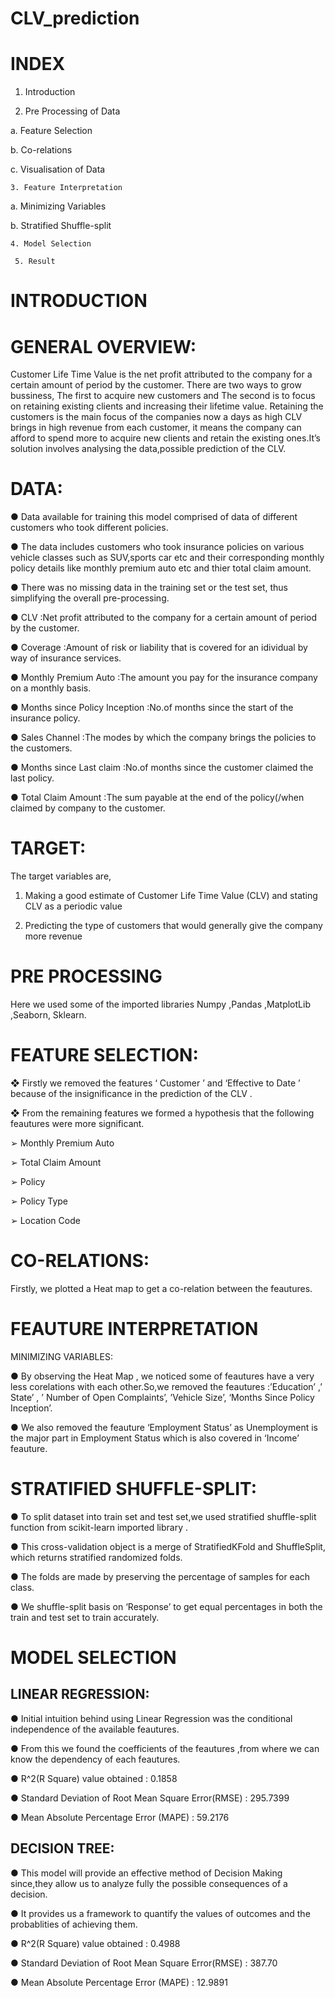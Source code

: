 # CLV_prediction

# INDEX

   1. Introduction

   2. Pre Processing of Data

 a. Feature Selection

 b. Co-relations

c. Visualisation of Data

    3. Feature Interpretation

 a. Minimizing Variables
 
 b. Stratified Shuffle-split
 
    4. Model Selection

     5. Result

# INTRODUCTION

# GENERAL OVERVIEW:
Customer Life Time Value is the net profit attributed to the company for a certain amount
of period by the customer. There are two ways to grow bussiness, The first to acquire new
customers and The second is to focus on retaining existing clients and increasing their
lifetime value. Retaining the customers is the main focus of the companies now a days as
high CLV brings in high revenue from each customer, it means the company can afford to
spend more to acquire new clients and retain the existing ones.It’s solution involves
analysing the data,possible prediction of the CLV.

# DATA:
● Data available for training this model comprised of data of different customers who
took different policies.

● The data includes customers who took insurance policies on various vehicle classes
such as SUV,sports car etc and their corresponding monthly policy details like
monthly premium auto etc and thier total claim amount.

● There was no missing data in the training set or the test set, thus simplifying the
overall pre-processing.

● CLV :Net profit attributed to the company for a certain
amount of period by the customer.

● Coverage :Amount of risk or liability that is covered for an
idividual by way of insurance services.

● Monthly Premium Auto :The amount you pay for the insurance company on
a monthly basis.

● Months since Policy Inception :No.of months since the start of the insurance
policy.

● Sales Channel :The modes by which the company brings the
policies to the customers.

● Months since Last claim :No.of months since the customer claimed the last
policy.

● Total Claim Amount :The sum payable at the end of the policy(/when
claimed by company to the customer.

# TARGET:
The target variables are,

1. Making a good estimate of Customer Life Time Value (CLV) and stating CLV as a
periodic value

2. Predicting the type of customers that would generally give the company more
revenue

# PRE PROCESSING

Here we used some of the imported libraries Numpy ,Pandas ,MatplotLib ,Seaborn,
Sklearn.

# FEATURE SELECTION:

❖ Firstly we removed the features ‘ Customer ’ and ‘Effective to Date ’ because of the
insignificance in the prediction of the CLV .

❖ From the remaining features we formed a hypothesis that the following feautures
were more significant.

➢ Monthly Premium Auto

➢ Total Claim Amount

➢ Policy

➢ Policy Type

➢ Location Code

# CO-RELATIONS:

Firstly, we plotted a Heat map to get a co-relation between the feautures.

# FEAUTURE INTERPRETATION
MINIMIZING VARIABLES:

● By observing the Heat Map , we noticed some of feautures have a very less
corelations with each other.So,we removed the feautures :’Education’ ,’ State’ , ’
Number of Open Complaints’, ’Vehicle Size’, ‘Months Since Policy Inception’.

● We also removed the feauture ‘Employment Status’ as Unemployment is the major
part in Employment Status which is also covered in ‘Income’ feauture.

# STRATIFIED SHUFFLE-SPLIT:

● To split dataset into train set and test set,we used stratified shuffle-split function
from scikit-learn imported library .

● This cross-validation object is a merge of StratifiedKFold and ShuffleSplit, which
returns stratified randomized folds.

● The folds are made by preserving the percentage of samples for each class.

● We shuffle-split basis on ‘Response’ to get equal percentages in both the train and
test set to train accurately.

# MODEL SELECTION
## LINEAR REGRESSION:
● Initial intuition behind using Linear Regression was the conditional independence
of the available feautures.

● From this we found the coefficients of the feautures ,from where we can know the
dependency of each feautures.

● R^2(R Square) value obtained : 0.1858

● Standard Deviation of Root Mean Square Error(RMSE) : 295.7399

● Mean Absolute Percentage Error (MAPE) : 59.2176

## DECISION TREE:

● This model will provide an effective method of Decision Making since,they allow us
to analyze fully the possible consequences of a decision.

● It provides us a framework to quantify the values of outcomes and the probablities
of achieving them.

● R^2(R Square) value obtained : 0.4988

● Standard Deviation of Root Mean Square Error(RMSE) : 387.70

● Mean Absolute Percentage Error (MAPE) : 12.9891




